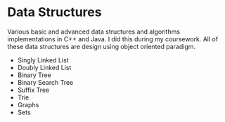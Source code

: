 Data Structures
===============

Various basic and advanced data structures and algorithms implementations in C++ and Java. I did this during my coursework. All of these data structures are design using object oriented paradigm.
- Singly Linked List
- Doubly Linked List
- Binary Tree
- Binary Search Tree
- Suffix Tree
- Trie
- Graphs
- Sets


